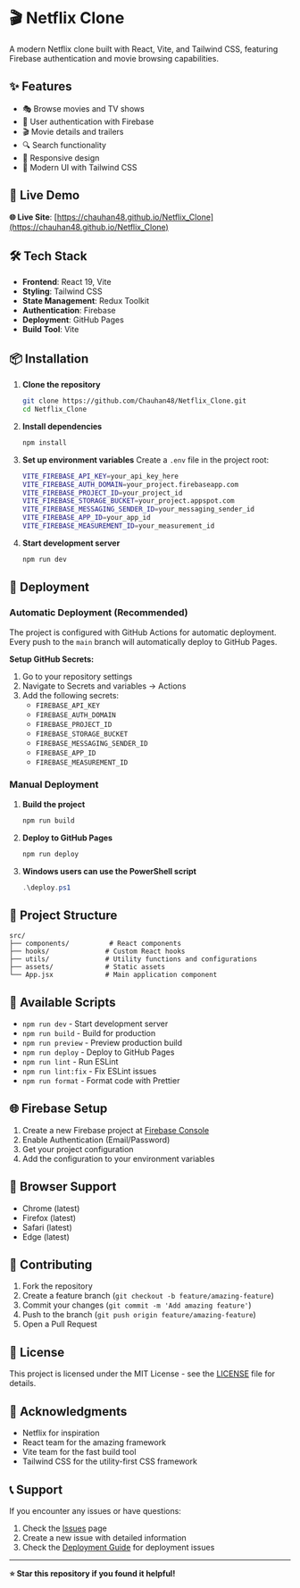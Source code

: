 # 🎬 Netflix Clone

A modern Netflix clone built with React, Vite, and Tailwind CSS, featuring Firebase authentication and movie browsing capabilities.

## ✨ Features

- 🎭 Browse movies and TV shows
- 🔐 User authentication with Firebase
- 🎬 Movie details and trailers
- 🔍 Search functionality
- 📱 Responsive design
- 🎨 Modern UI with Tailwind CSS

## 🚀 Live Demo

**🌐 Live Site**: [https://chauhan48.github.io/Netflix_Clone](https://chauhan48.github.io/Netflix_Clone)

## 🛠️ Tech Stack

- **Frontend**: React 19, Vite
- **Styling**: Tailwind CSS
- **State Management**: Redux Toolkit
- **Authentication**: Firebase
- **Deployment**: GitHub Pages
- **Build Tool**: Vite

## 📦 Installation

1. **Clone the repository**
   ```bash
   git clone https://github.com/Chauhan48/Netflix_Clone.git
   cd Netflix_Clone
   ```

2. **Install dependencies**
   ```bash
   npm install
   ```

3. **Set up environment variables**
   Create a `.env` file in the project root:
   ```bash
   VITE_FIREBASE_API_KEY=your_api_key_here
   VITE_FIREBASE_AUTH_DOMAIN=your_project.firebaseapp.com
   VITE_FIREBASE_PROJECT_ID=your_project_id
   VITE_FIREBASE_STORAGE_BUCKET=your_project.appspot.com
   VITE_FIREBASE_MESSAGING_SENDER_ID=your_messaging_sender_id
   VITE_FIREBASE_APP_ID=your_app_id
   VITE_FIREBASE_MEASUREMENT_ID=your_measurement_id
   ```

4. **Start development server**
   ```bash
   npm run dev
   ```

## 🚀 Deployment

### Automatic Deployment (Recommended)

The project is configured with GitHub Actions for automatic deployment. Every push to the `main` branch will automatically deploy to GitHub Pages.

**Setup GitHub Secrets:**
1. Go to your repository settings
2. Navigate to Secrets and variables → Actions
3. Add the following secrets:
   - `FIREBASE_API_KEY`
   - `FIREBASE_AUTH_DOMAIN`
   - `FIREBASE_PROJECT_ID`
   - `FIREBASE_STORAGE_BUCKET`
   - `FIREBASE_MESSAGING_SENDER_ID`
   - `FIREBASE_APP_ID`
   - `FIREBASE_MEASUREMENT_ID`

### Manual Deployment

1. **Build the project**
   ```bash
   npm run build
   ```

2. **Deploy to GitHub Pages**
   ```bash
   npm run deploy
   ```

3. **Windows users can use the PowerShell script**
   ```powershell
   .\deploy.ps1
   ```

## 📁 Project Structure

```
src/
├── components/          # React components
├── hooks/              # Custom React hooks
├── utils/              # Utility functions and configurations
├── assets/             # Static assets
└── App.jsx             # Main application component
```

## 🔧 Available Scripts

- `npm run dev` - Start development server
- `npm run build` - Build for production
- `npm run preview` - Preview production build
- `npm run deploy` - Deploy to GitHub Pages
- `npm run lint` - Run ESLint
- `npm run lint:fix` - Fix ESLint issues
- `npm run format` - Format code with Prettier

## 🌐 Firebase Setup

1. Create a new Firebase project at [Firebase Console](https://console.firebase.google.com/)
2. Enable Authentication (Email/Password)
3. Get your project configuration
4. Add the configuration to your environment variables

## 📱 Browser Support

- Chrome (latest)
- Firefox (latest)
- Safari (latest)
- Edge (latest)

## 🤝 Contributing

1. Fork the repository
2. Create a feature branch (`git checkout -b feature/amazing-feature`)
3. Commit your changes (`git commit -m 'Add amazing feature'`)
4. Push to the branch (`git push origin feature/amazing-feature`)
5. Open a Pull Request

## 📄 License

This project is licensed under the MIT License - see the [LICENSE](LICENSE) file for details.

## 🙏 Acknowledgments

- Netflix for inspiration
- React team for the amazing framework
- Vite team for the fast build tool
- Tailwind CSS for the utility-first CSS framework

## 📞 Support

If you encounter any issues or have questions:

1. Check the [Issues](https://github.com/Chauhan48/Netflix_Clone/issues) page
2. Create a new issue with detailed information
3. Check the [Deployment Guide](DEPLOYMENT.md) for deployment issues

---

**⭐ Star this repository if you found it helpful!**
